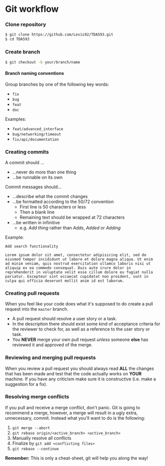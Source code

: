 # Git workflow
### Clone repository
```sh
$ git clone https://github.com/Levis92/TDA593.git
$ cd TDA593
```

### Create branch
```sh
$ git checkout -b your/branch/name
```

#### Branch naming conventions
Group branches by one of the following key words:
  - `fix`
  - `bug`
  - `feat`
  - `doc`

Examples:
  - `feat/advanced_interface`
  - `bug/networking/timeout`
  - `fix/api/documentation`

### Creating commits
A commit should ...
  - ...never do more than one thing
  - ...be runnable on its own

Commit messages should...
  - ...describe what the commit changes
  - ...be formatted according to the 50/72 convention
    - First line is 50 characters or less
    - Then a blank line
    - Remaining text should be wrapped at 72 characters
  - ...be written in infinitive
    - e.g. *Add thing* rather than *Adds*, *Added* or *Adding*

Example:
```
Add search functionality

Lorem ipsum dolor sit amet, consectetur adipisicing elit, sed do
eiusmod tempor incididunt ut labore et dolore magna aliqua. Ut enim
ad minim veniam, quis nostrud exercitation ullamco laboris nisi ut
aliquip ex ea commodo consequat. Duis aute irure dolor in
reprehenderit in voluptate velit esse cillum dolore eu fugiat nulla
pariatur. Excepteur sint occaecat cupidatat non proident, sunt in
culpa qui officia deserunt mollit anim id est laborum.
```

### Creating pull requests
When you feel like your code does what it's supposed to do create a pull request into the `master` branch.

  - A pull request should resolve a user story or a task.
  - In the description there should exist some kind of acceptance criteria for the reviewer to check for, as well as a reference to the user story or task.
  - You **NEVER** merge your own pull request *unless* someone **else** has reviewed it and approved of the merge.

### Reviewing and merging pull requests
When you review a pull request you should always read **ALL** the changes that has been made and test that the code actually works on **YOUR** machine.
If you have any criticism make sure it is constructive (i.e. make a suggestion for a fix).

### Resolving merge conflicts
If you pull and receive a merge conflict, don't panic.
Git is going to recommend a merge, however, a merge will result in a ugly extra, unnecessary, commit.
Instead what you'll want to do is the following:

  1. `git merge --abort`
  2. `git rebase origin/<active_branch> <active_branch>`
  3. Manually resolve all conflicts
  4. Finalize by `git add <conflicting files>`
  5. `git rebase --continue`

**Remember:** This is only a cheat-sheet, git will help you along the way!
